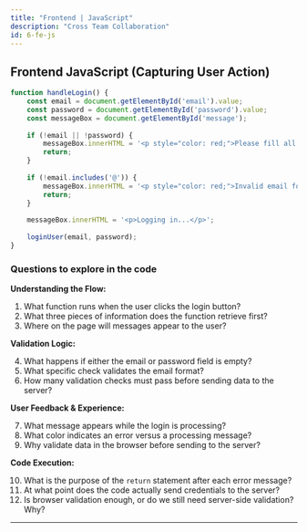 ```yaml
---
title: "Frontend | JavaScript"
description: "Cross Team Collaboration"
id: 6-fe-js
---
```


## Frontend JavaScript (Capturing User Action)

```js
function handleLogin() {
    const email = document.getElementById('email').value;
    const password = document.getElementById('password').value;
    const messageBox = document.getElementById('message');
    
    if (!email || !password) {
        messageBox.innerHTML = '<p style="color: red;">Please fill all fields</p>';
        return; 
    }
    
    if (!email.includes('@')) {
        messageBox.innerHTML = '<p style="color: red;">Invalid email format</p>';
        return;
    }
    
    messageBox.innerHTML = '<p>Logging in...</p>';
    
    loginUser(email, password);
}
```
### Questions to explore in the code

**Understanding the Flow:**

1. What function runs when the user clicks the login button?
2. What three pieces of information does the function retrieve first?
3. Where on the page will messages appear to the user?

**Validation Logic:**

4. What happens if either the email or password field is empty?
5. What specific check validates the email format?
6. How many validation checks must pass before sending data to the server?

**User Feedback & Experience:**

7. What message appears while the login is processing?
8. What color indicates an error versus a processing message?
9. Why validate data in the browser before sending to the server?

**Code Execution:**

10. What is the purpose of the `return` statement after each error message?
11. At what point does the code actually send credentials to the server?
12. Is browser validation enough, or do we still need server-side validation? Why?

---

